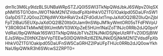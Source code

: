 dm1lc3M6Ly9ldzBLSUNBaWRpSTZJQ0l5SWl3TkNpQWdJbkJ6SWpvZ0lqSXpNM1l5TG1OdmJWOTNkM2N1ZVdsdFpXbHhkV0Z1TG1Oaklpd05DaUFnSW1Ga1pDSTZJQ0ozZDNjdWVXbHRaV2x4ZFdGdUxtTmpJaXdOQ2lBZ0luQnZjblFpT2lBaU5EUXpJaXdOQ2lBZ0ltbGtJam9nSWpJM1kyWmtOR05sTFdFNVpUY3ROR0l4TkMwNE9XUmtMV1l3WXpZeE5HUm1NalZoT1NJc0RRb2dJQ0poYVdRaU9pQWlNak16SWl3TkNpQWdJbTVsZENJNklDSjNjeUlzRFFvZ0lDSjBlWEJsSWpvZ0ltNXZibVVpTEEwS0lDQWlhRzl6ZENJNklDSjNkM2N1ZVdsdFpXbHhkV0Z1TG1Oaklpd05DaUFnSW5CaGRHZ2lPaUFpTHlJc0RRb2dJQ0owYkhNaU9pQWlkR3h6SWcwS2ZRPT0=
